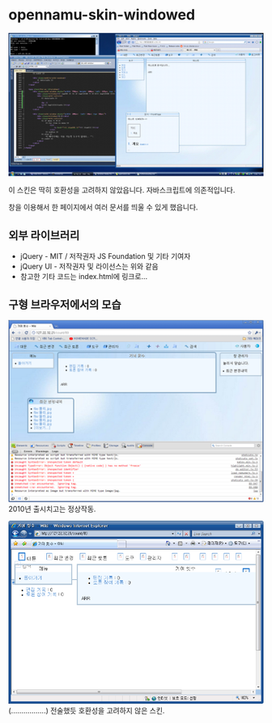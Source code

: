 # opennamu-skin-windowed
![미리보기](https://github.com/gdl-888/opennamu-skin-windowed/blob/master/preview.gif?raw=true)

이 스킨은 딱히 호환성을 고려하지 않았읍니다. 자바스크립트에 의존적입니다.

창을 이용해서 한 페이지에서 여러 문서를 띄울 수 있게 했읍니다.

## 외부 라이브러리
- jQuery - MIT / 저작권자 JS Foundation 및 기타 기여자
- jQuery UI - 저작권자 및 라이선스는 위와 같음
- 참고한 기타 코드는 index.html에 링크로...

## 구형 브라우저에서의 모습
![크롬 6.0](https://raw.githubusercontent.com/gdl-888/opennamu-skin-windowed/master/chrome60.bmp)
2010년 출시치고는 정상작동.

![IE 7](https://raw.githubusercontent.com/gdl-888/opennamu-skin-windowed/master/ie7.bmp)
(.................) 
전술했듯 호환성을 고려하지 않은 스킨.
